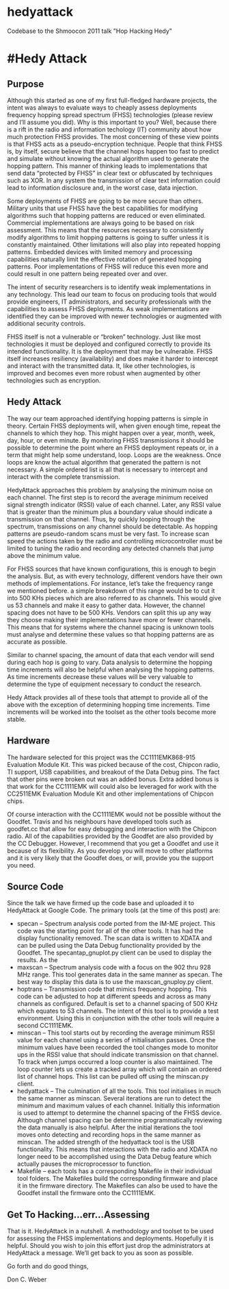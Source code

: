 # hedyattack
Codebase to the Shmoocon 2011 talk "Hop Hacking Hedy"

#Hedy Attack
===========

## Purpose
Although this started as one of my first full-fledged hardware projects, the intent was always to evaluate ways to cheaply assess deployments frequency hopping spread spectrum (FHSS) technologies (please review and I’ll assume you did). Why is this important to you? Well, because there is a rift in the radio and information techology (IT) community about how much protection FHSS provides. The most concerning of these view points is that FHSS acts as a pseudo-encryption technique. People that think FHSS is, by itself, secure believe that the channel hops happen too fast to predict and simulate without knowing the actual algorithm used to generate the hopping pattern. This manner of thinking leads to implementations that send data “protected by FHSS” in clear text or obfuscated by techniques such as XOR. In any system the transmission of clear text information could lead to information disclosure and, in the worst case, data injection.

Some deployments of FHSS are going to be more secure than others. Military units that use FHSS have the best capabilities for modifying algorithms such that hopping patterns are reduced or even eliminated. Commercial implementations are always going to be based on risk assessment. This means that the resources necessary to consistently modify algorithms to limit hopping patterns is going to suffer unless it is constantly maintained. Other limitations will also play into repeated hopping patterns. Embedded devices with limited memory and processing capabilities naturally limit the effective rotation of generated hopping patterns. Poor implementations of FHSS will reduce this even more and could result in one pattern being repeated over and over.

The intent of security researchers is to identify weak implementations in any technology. This lead our team to focus on producing tools that would provide engineers, IT administrators, and security professionals with the capabilities to assess FHSS deployments. As weak implementations are identified they can be improved with newer technologies or augmented with additional security controls.

FHSS itself is not a vulnerable or “broken” technology. Just like most technologies it must be deployed and configured correctly to provide its intended functionality. It is the deployment that may be vulnerable. FHSS itself increases resiliency (availability) and does make it harder to intercept and interact with the transmitted data. It, like other technologies, is improved and becomes even more robust when augmented by other technologies such as encryption.

## Hedy Attack
The way our team approached identifying hopping patterns is simple in theory. Certain FHSS deployments will, when given enough time, repeat the channels to which they hop. This might happen over a year, month, week, day, hour, or even minute. By monitoring FHSS transmissions it should be possible to determine the point where an FHSS deployment repeats or, in a term that might help some understand, loop. Loops are the weakness. Once loops are know the actual algorithm that generated the pattern is not necessary. A simple ordered list is all that is necessary to intercept and interact with the complete transmission.

HedyAttack approaches this problem by analysing the minimum noise on each channel. The first step is to record the average minimum received signal strength indicator (RSSI) value of each channel. Later, any RSSI value that is greater than the minimum plus a boundary value should indicate a transmission on that channel. Thus, by quickly looping through the spectrum, transmissions on any channel should be detectable. As hopping patterns are pseudo-random scans must be very fast. To increase scan speed the actions taken by the radio and controlling microcontroller must be limited to tuning the radio and recording any detected channels that jump above the minimum value.

For FHSS sources that have known configurations, this is enough to begin the analysis. But, as with every technology, different vendors have their own methods of implementations. For instance, let’s take the frequency range we mentioned before. a simple breakdown of this range would be to cut it into 500 KHs pieces which are also referred to as channels. This would give us 53 channels and make it easy to gather data. However, the channel spacing does not have to be 500 KHs. Vendors can split this up any way they choose making their implementations have more or fewer channels. This means that for systems where the channel spacing is unknown tools must analyse and determine these values so that hopping patterns are as accurate as possible.

Similar to channel spacing, the amount of data that each vendor will send during each hop is going to vary. Data analysis to determine the hopping time increments will also be helpful when analysing the hopping patterns. As time increments decrease these values will be very valuable to determine the type of equipment necessary to conduct the research.

Hedy Attack provides all of these tools that attempt to provide all of the above with the exception of determining hopping time increments. Time increments will be worked into the toolset as the other tools become more stable.

## Hardware
The hardware selected for this project was the CC1111EMK868-915 Evaluation Module Kit. This was picked because of the cost, Chipcon radio, TI support, USB capabilities, and breakout of the Data Debug pins. The fact that other pins were broken out was an added bonus. Extra added bonus is that work for the CC1111EMK will could also be leveraged for work with the CC2511EMK Evaluation Module Kit and other implementations of Chipcon chips.

Of course interaction with the CC1111EMK would not be possible without the Goodfet. Travis and his neighbours have developed tools such as goodfet.cc that allow for easy debugging and interaction with the Chipcon radio. All of the capabilities provided by the Goodfet are also provided by the CC Debugger. However, I recommend that you get a Goodfet and use it because of its flexibility. As you develop you will move to other platforms and it is very likely that the Goodfet does, or will, provide you the support you need.

## Source Code
Since the talk we have firmed up the code base and uploaded it to HedyAttack at Google Code. The primary tools (at the time of this post) are:

* specan – Spectrum analysis code ported from the IM-ME project. This code was the starting point for all of the other tools. It has had the display functionality removed. The scan data is written to XDATA and can be pulled using the Data Debug functionality provided by the Goodfet. The specantap_gnuplot.py client can be used to display the results. As the
* maxscan – Spectrum analysis code with a focus on the 902 thru 928 MHz range. This tool generates data in the same manner as specan. The best way to display this data is to use the maxscan_gnuploy.py client.
* hoptrans – Transmission code that mimics frequency hopping. This code can be adjusted to hop at different speeds and across as many channels as configured. Default is set to a channel spacing of 500 KHz which equates to 53 channels. The intent of this tool is to provide a test environment. Using this in conjunction with the other tools will require a second CC1111EMK.
* minscan – This tool starts out by recording the average minimum RSSI value for each channel using a series of initialisation passes. Once the minimum values have been recorded the tool changes mode to monitor ups in the RSSI value that should indicate transmission on that channel. To track when jumps occurred a loop counter is also maintained. The loop counter lets us create a tracked array which will contain an ordered list of channel hops. This list can be pulled off using the minscan.py client.
* hedyattack – The culmination of all the tools. This tool initialises in much the same manner as minscan. Several iterations are run to detect the minimum and maximum values of each channel. Initially this information is used to attempt to determine the channel spacing of the FHSS device. Although channel spacing can be determine programmatically reviewing the data manually is also helpful. After the initial iterations the tool moves onto detecting and recording hops in the same manner as minscan. The added strength of the hedyattack tool is the USB functionality. This means that interactions with the radio and XDATA no longer need to be accomplished using the Data Debug feature which actually pauses the microprocessor to function.
* Makefile – each tools has a corresponding Makefile in their individual tool folders. The Makefiles build the corresponding firmware and place it in the firmware directory. The Makefiles can also be used to have the Goodfet install the firmware onto the CC1111EMK.

## Get To Hacking…err…Assessing
That is it. HedyAttack in a nutshell. A methodology and toolset to be used for assessing the FHSS implementations and deployments. Hopefully it is helpful. Should you wish to join this effort just drop the administrators at HedyAttack a message. We’ll get back to you as soon as possible.

Go forth and do good things,

Don C. Weber
